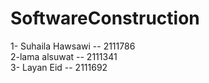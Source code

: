 # SoftwareConstruction
1- Suhaila Hawsawi -- 2111786
<br>2-lama alsuwat -- 2111341
<br> 3- Layan Eid -- 2111692
